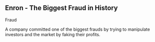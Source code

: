 ## Enron - The Biggest Fraud in History

Fraud

A company committed one of the biggest frauds by trying to manipulate investors and the market by faking their profits.